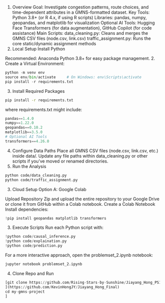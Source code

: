 1. Overview
Goal: Investigate congestion patterns, route choices, and time-dependent attributes in a GMNS-formatted dataset.
Key Tools:
Python 3.8+ (or R 4.x, if using R scripts)
Libraries: pandas, numpy, geopandas, and matplotlib for visualization
Optional AI Tools: Hugging Face Transformers (for data augmentation), GitHub Copilot (for code assistance)
Main Scripts:
data_cleaning.py: Cleans and merges the GMNS CSV files (node.csv, link.csv)
traffic_assignment.py: Runs the core static/dynamic assignment methods
2. Local Setup
Install Python

Recommended: Anaconda Python 3.8+ for easy package management.
2. Create a Virtual Environment:
```python
python -m venv env
source env/bin/activate     # On Windows: env\Scripts\activate
pip install -r requirements.txt
```
3. Install Required Packages
```bash
pip install -r requirements.txt
```
where requirements.txt might include:
```python
pandas==1.4.0
numpy==1.22.0
geopandas==0.10.2
matplotlib==3.5.0
# Optional AI Tools
transformers==4.26.0
```
4. Configure Data Paths
Place all GMNS CSV files (node.csv, link.csv, etc.) inside data/.
Update any file paths within data_cleaning.py or other scripts if you’ve moved or renamed directories.
5. Run the Analysis
```bash
python code/data_cleaning.py
python code/traffic_assignment.py
```
3. Cloud Setup
Option A: Google Colab

Upload Repository
Zip and upload the entire repository to your Google Drive or clone it from GitHub within a Colab notebook.
Create a Colab Notebook
Install dependencies:
```python
!pip install geopandas matplotlib transformers
```
3. Execute Scripts
Run each Python script with:
```python
!python code/causal_inference.py
!python code/explaination.py
!python code/prediction.py
```
For a more interactive approach, open the problemset_2.ipynb notebook:
```python
jupyter notebook problemset_2.ipynb
```

4. Clone Repo and Run
```python
[git clone https://github.com/Rising-Stars-by-Sunshine/Jiayang_Hong_PS1.git
](https://github.com/KevinHongJY/Jiayang_Hong_Final)
cd my-gmns-project
]

```

